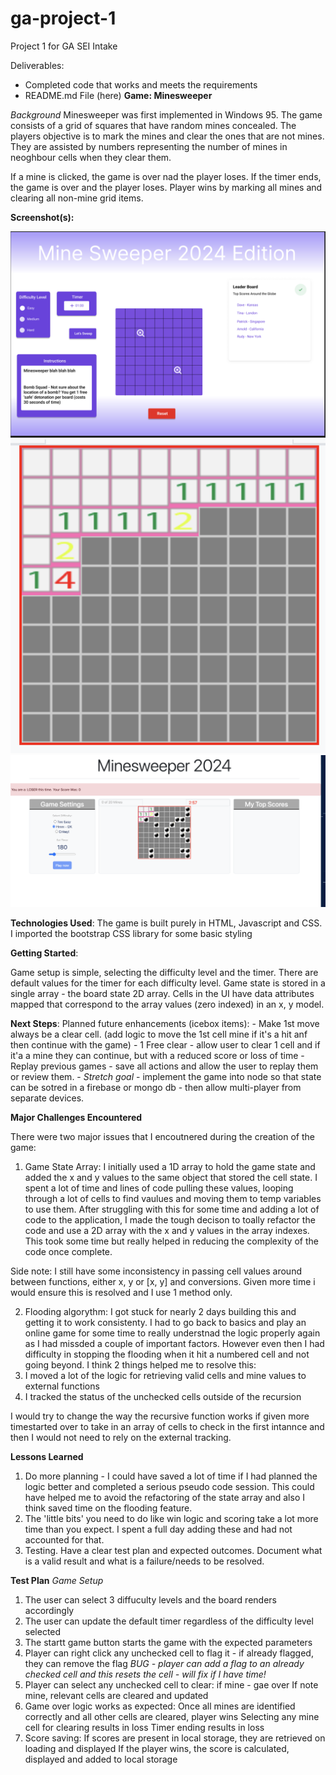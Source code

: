 # ga-project-1

Project 1 for GA SEI Intake

Deliverables:

- Completed code that works and meets the requirements
- README.md File (here) **Game: Minesweeper**

_Background_ Minesweeper was first implemented in Windows 95. The game consists of a grid of squares
that have random mines concealed. The players objective is to mark the mines and clear the ones that
are not mines. They are assisted by numbers representing the number of mines in neoghbour cells when
they clear them.

If a mine is clicked, the game is over nad the player loses. If the timer ends, the game is over and
the player loses. Player wins by marking all mines and clearing all non-mine grid items.

**Screenshot(s):**

![Minesweeper Screenshot](/documentation/game-start.png 'Minesweeper Screenshot')
![Minesweeper Flooded Cells](/documentation/flooded-cells.png 'Minesweeper Screenshot')
![Minesweeper Flooded Cells](/documentation/losing-screen.png 'Minesweeper Screenshot')

**Technologies Used**: The game is built purely in HTML, Javascript and CSS. I imported the
bootstrap CSS library for some basic styling

**Getting Started**:

Game setup is simple, selecting the difficulty level and the timer. There are default values for the
timer for each difficulty level. Game state is stored in a single array - the board state 2D array.
Cells in the UI have data attributes mapped that correspond to the array values (zero indexed) in an
x, y model.

**Next Steps**: Planned future enhancements (icebox items): - Make 1st move always be a clear cell.
(add logic to move the 1st cell mine if it's a hit anf then continue with the game) - 1 Free clear -
allow user to clear 1 cell and if it'a a mine they can continue, but with a reduced score or loss of
time - Replay previous games - save all actions and allow the user to replay them or review them. -
_Stretch goal_ - implement the game into node so that state can be sotred in a firebase or mongo
db - then allow multi-player from separate devices.

**Major Challenges Encountered**

There were two major issues that I encoutnered during the creation of the game:

1. Game State Array: I initially used a 1D array to hold the game state and added the x and y values
   to the same object that stored the cell state. I spent a lot of time and lines of code pulling
   these values, looping through a lot of cells to find vaulues and moving them to temp variables to
   use them. After struggling with this for some time and adding a lot of code to the application, I
   made the tough decison to toally refactor the code and use a 2D array with the x and y values in
   the array indexes. This took some time but really helped in reducing the complexity of the code
   once complete.

Side note: I still have some inconsistency in passing cell values around between functions, either
x, y or [x, y] and conversions. Given more time i would ensure this is resolved and I use 1 method
only.

2. Flooding algorythm: I got stuck for nearly 2 days building this and getting it to work
   consistenty. I had to go back to basics and play an online game for some time to really
   understnad the logic properly again as I had missded a couple of important factors. However even
   then I had difficulty in stopping the flooding when it hit a numbered cell and not going beyond.
   I think 2 things helped me to resolve this:
1. I moved a lot of the logic for retrieving valid cells and mine values to external functions
1. I tracked the status of the unchecked cells outside of the recursion

I would try to change the way the recursive function works if given more timestarted over to take in
an array of cells to check in the first intannce and then I would not need to rely on the external
tracking.

**Lessons Learned**

1. Do more planning - I could have saved a lot of time if I had planned the logic better and
   completed a serious pseudo code session. This could have helped me to avoid the refactoring of
   the state array and also I think saved time on the flooding feature.
2. The 'little bits' you need to do like win logic and scoring take a lot more time than you expect.
   I spent a full day adding these and had not accounted for that.
3. Testing. Have a clear test plan and expected outcomes. Document what is a valid result and what
   is a failure/needs to be resolved.

**Test Plan** _Game Setup_

1. The user can select 3 diffuculty levels and the board renders accordingly
2. The user can update the default timer regardless of the difficulty level selected
3. The startt game button starts the game with the expected parameters
4. Player can right click any unchecked cell to flag it - if already flagged, they can remove the
   flag _BUG - player can add a flag to an already checked cell and this resets the cell - will fix
   if I have time!_
5. Player can select any unchecked cell to clear: if mine - gae over If note mine, relevant cells
   are cleared and updated
6. Game over logic works as expected: Once all mines are identified correctly and all other cells
   are cleared, player wins Selecting any mine cell for clearing results in loss Timer ending
   results in loss
7. Score saving: If scores are present in local storage, they are retrieved on loading and displayed
   If the player wins, the score is calculated, displayed and added to local storage
